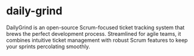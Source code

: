 # daily-grind
DailyGrind is an open-source Scrum-focused ticket tracking system that brews the perfect development process. Streamlined for agile teams, it combines intuitive ticket management with robust Scrum features to keep your sprints percolating smoothly.
